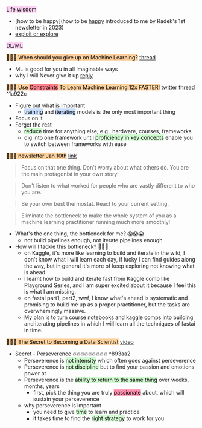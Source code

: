 <mark style="background: #FFB8EBA6;">Life wisdom</mark> 
- [how to be happy](how to be [happy](https://muellerzr.github.io/blog/happiness.html) introduced to me by Radek's 1st newsletter in 2023)
- [exploit or explore](https://www.scotthyoung.com/blog/2019/09/17/explore-exploit/)


<mark style="background: #FFB8EBA6;">DL/ML</mark> 

<mark style="background: #FFB86CA6;">🚀🚀🚀 When should you give up on Machine Learning?</mark> [thread](https://twitter.com/radekosmulski/status/1611855146098782208)

- ML is good for you in all imaginable ways
- why I will Never give it up [reply](https://twitter.com/shendusuipian/status/1611871815856717824)

<mark style="background: #FFB86CA6;">🚀🚀🚀 Use <mark style="background: #FF5582A6;">Constraints</mark> To Learn Machine Learning 12x FASTER!</mark> [twitter thread](https://twitter.com/radekosmulski/status/1612016593789399045)  ^1a922c

- Figure out what is important 
	- <mark style="background: #ADCCFFA6;">training</mark>  and <mark style="background: #ADCCFFA6;">iterating</mark> models is the only most important thing
- Focus on it
- Forget the rest
	- <mark style="background: #BBFABBA6;">reduce</mark> time for anything else, e.g., hardware, courses, frameworks
	- dig into one framework until <mark style="background: #BBFABBA6;">proficiency in key concepts</mark> enable you to switch between frameworks with ease

<mark style="background: #FFB86CA6;">🚀🚀🚀 newsletter Jan 10th</mark> [link](https://mail.google.com/mail/u/0/#inbox/FMfcgzGrbvGQfkFLwqRMZzvxQGtVZHxJ)

> Focus on that one thing. Don't worry about what others do. You are the main protagonist in your own story!

> Don't listen to what worked for people who are vastly different to who you are.

> Be your own best thermostat. React to your current setting.

> Eliminate the bottleneck to make the whole system of you as a machine learning practitioner running much more smoothly!

- What's the one thing, the bottleneck for me?  😱😱😱
	- not build pipelines enough, not iterate pipelines enough
- How will I tackle this bottleneck? 🏇🏇🏇
	- on Kaggle, it's more like learning to build and iterate in the wild, I don't know what I will learn each day, if lucky I can find guides along the way, but in general it's more of keep exploring not knowing what is ahead
	- I learnt how to build and iterate fast from Kaggle comp like Playground Series, and I am super excited about it because I feel this is what I am missing.
	- on fastai part1, part2, wwf, I know what's ahead is systematic and promising to build me up as a proper practitioner, but the tasks are overwhemingly massive. 
	- My plan is to turn course notebooks and kaggle comps into building and iterating pipelines in which I will learn all the techniques of fastai in time.

<mark style="background: #FFB86CA6;">🚀🚀🚀 The Secret to Becoming a Data Scientist</mark> [video](https://youtu.be/yaEyxPdRkPI)

- Secret - Perseverence 🔥🔥🔥🔥🔥🔥🔥🔥🔥 ^893aa2
	- Perseverence is <mark style="background: #BBFABBA6;">not intensity</mark> which often goes against perseverence
	- Perseverence is <mark style="background: #BBFABBA6;">not discipline</mark> but to find your passion and emotions power at
	- Perseverence is the <mark style="background: #BBFABBA6;">ability to return to the same thing</mark> over weeks, months, years
		- first, pick the thing you are truly <mark style="background: #FF5582A6;">passionate</mark> about, which will sustain your perseverence
	- why perseverence is important
		- you need to give <mark style="background: #BBFABBA6;">time</mark> to learn and practice
		- it takes time to find the <mark style="background: #BBFABBA6;">right strategy</mark> to work for you
